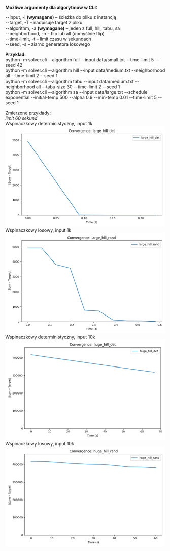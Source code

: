 **Możliwe argumenty dla algorytmów w CLI:**

--input, -i **(wymagane)** – ścieżka do pliku z instancją<br>
--target, -T – nadpisuje target z pliku<br>
--algorithm, -a **(wymagane)** – jeden z full, hill, tabu, sa<br>
--neighborhood, -n – flip lub all (domyślnie flip)<br>
--time-limit, -t – limit czasu w sekundach<br>
--seed, -s – ziarno generatora losowego<br>

**Przykład:**<br>
python -m solver.cli --algorithm full --input data/small.txt --time-limit 5 --seed 42<br>
python -m solver.cli --algorithm hill --input data/medium.txt --neighborhood all --time-limit 2 --seed 1<br>
python -m solver.cli --algorithm tabu --input data/medium.txt --neighborhood all --tabu-size 30 --time-limit 2 --seed 1<br>
python -m solver.cli --algorithm sa --input data/large.txt --schedule exponential --initial-temp 500 --alpha 0.9 --min-temp 0.01 --time-limit 5 --seed 1<br>

Zmierzone przykłady:<br>
_limit 60 sekund_<br>
Wspinaczkowy deterministyczny, input 1k<br>
![large_hill_det.png](assets%2Flarge_hill_det.png)
Wspinaczkowy losowy, input 1k<br>
![large_hill_rand.png](assets%2Flarge_hill_rand.png)
Wspinaczkowy deterministyczny, input 10k<br>
![huge_hill_det.png](assets%2Fhuge_hill_det.png)
Wspinaczkowy losowy, input 10k<br>
![huge_hill_rand.png](assets%2Fhuge_hill_rand.png)
